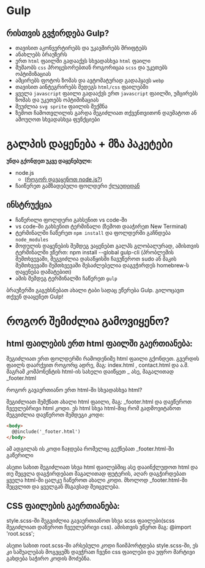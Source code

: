 # Gulp

## რისთვის გვჭირდება Gulp?
- თავისით აკონვერტირებს და უკავშირებს შრიფტებს
- ანახლებს ბრაუზერს
- ერთ `html` ფაილში გადააქვს სხვადასხვა `html` ფაილი
- მუშაობს `css` პროცესორებთან როგორიცაა `scss` და უკეთებს ოპტიმიზაციას
- ამცირებს ფოტოს ზომას და ავტომატურად გადაჰყავს `webp`
- თავისით აინტეგრირებს შედეგს `html/css` ფაილებში
- ყველა `javascript` ფაილი გადააქვს ერთ `javascript` ფაილში, უმცირებს ზომას და უკეთებს ოპტიმიზაციას
- შეუძლია `svg sprite` ფაილის შექმნა
- ზემოთ ჩამოთვლილის გარდა შეგიძლიათ თქვენთვითონ დაუმატოთ ან ამოუღოთ სხვადასხვა ფუნქციები

# გალპის დაყენება + მზა პაკეტები

**უნდა გქონდეთ უკვე დაყენებული:**
- node.js
  - ([როგორ დავაყენოთ node.js?](coming.soon))
- ჩაიწერეთ გამზადებული ფოლდერი [ქლაუდიდან](https://mega.nz/folder/EVhT0Aqa#WUDuXxwJCwRxR1k5Ct42Ow)

## ინსტრუქცია

- ჩაწერილი ფოლდერი გახსენით vs code-ში
- vs code-ში გახსენით ტერმინალი (ზემოთ დააჭირეთ New Terminal)
- ტერმინალში ჩაწერეთ `npm install` და ფოლდერში გაჩნდება `node_modules`
- მოდულის დაყენების შემდეგ ვაყენებთ გალპს გლობალურად, ამისთვის ტერმინალში ვწერთ: npm install --global gulp-cli (პრობლემის შემთხვევაში, შეგვიძლია დასაწყისში ჩავუწეროთ sudo ან მაკის შემთხვევაში შემთხვევაში შესაძლებელია დაგვჭირდეს homebrew-ს დაყენება დამატებით)
- ამის შემდეგ ტერმინალში ჩაწერეთ `gulp`

ბრაუზერში გაგეხსნებათ ახალი ტაბი სადაც ეწერება Gulp. გილოცავთ თქვენ დააყენეთ Gulp!

# როგორ შემიძლია გამოვიყენო?

## html ფაილების ერთ html ფაილში გაერთიანება:

შეგიძლიათ ერთ ფოლდერში რამოდენიმე html ფაილი გქონდეთ. გვერდის ფაილს დაარქვით როგორც ადრე, მაგ: index.html , contact.html და ა.შ. მაგრამ კომპონენტის html-ის სახელი დაიწყეთ _ ასე, მაგალითად _footer.html

როგორ გავაერთიანო ერთ html-ში სხვადასხვა html?

შეგიძლიათ შემქნათ ახალი html ფაილი, მაგ: _footer.html და დავწეროთ ჩვეულებრივი html კოდი. ეს html სხვა html-შიც რომ გადმოვიტანოთ შეგვიძლია დავწეროთ შემდეგი კოდი:

```html
<body>
  @@include('_footer.html')
</body>
```

ამ ადგილას ის კოდი ჩაჯდება რომელიც გექნებათ _footer.html-ში გაწერილი

ასეთი სახით შეგიძლიათ სხვა html ფაილებშიც ასე დააინქლუდოთ html და თუ შეცვლა დაგჭირდებათ მაგალითად ფუტერის, აღარ დაგჭირდებათ ყველა html-ში ცალკე ჩაწეროთ ახალი კოდი. მხოლოდ _footer.html-ში შეცვლით და ყველგან მსგავსად შეიცვლება.

## CSS ფაილების გაერთიანება:

style.scss-ში შეგვიძლია გავაერთიანოთ სხვა scss ფაილები(scss შეგიძლიათ დაწეროთ ჩვეულებრივი css). ამისთვის ვწერთ მაგ: @import 'root.scss';

ასეთი სახით root.scss-ში არსებული კოდი ჩაიმპორტდება style.scss-ში, ეს კი საშუალებას მოგვცემს დავჭრათ ჩვენი css ფაილები და უფრო მარტივი გახდება საჭირო კოდის მოძებნა.
